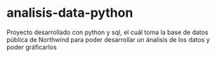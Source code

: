 # analisis-data-python
Proyecto desarrollado con python y sql, el cuál toma la base de datos pública de Northwind para poder desarrollar un ánalisis de los datos y poder gráficarlos 
